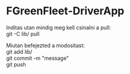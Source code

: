 # FGreenFleet-DriverApp

Inditas utan mindig meg kell csinalni a pull:  
git -C lib/ pull  

Miutan befejezted a modositast:  
git add lib/  
git commit -m "message"  
git push 

